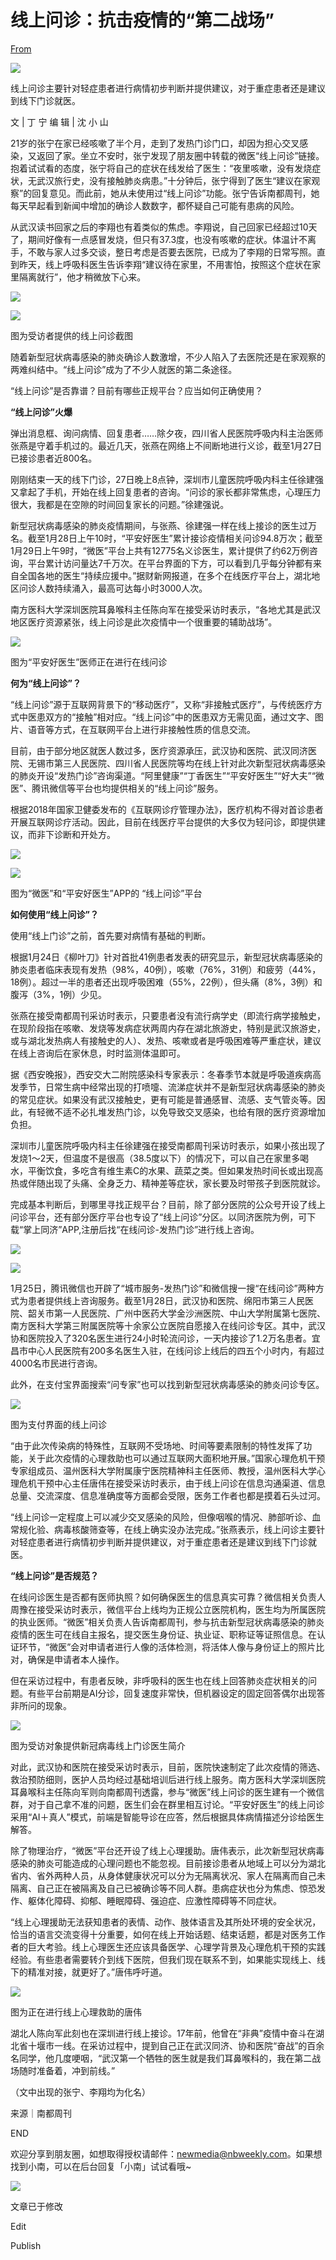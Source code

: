 # 线上问诊：抗击疫情的“第二战场”

[From](https://mp.weixin.qq.com/s/8NGohUZvOmbc7f2I7Foabg)  

![](https://res.cloudinary.com/dqvsulqdb/image/upload/v1580995585/mkq4gcn4j0zp3evyqdvu.jpg)

线上问诊主要针对轻症患者进行病情初步判断并提供建议，对于重症患者还是建议到线下门诊就医。

文 | 丁 宁 编 辑 | 沈 小 山

21岁的张宁在家已经咳嗽了半个月，走到了发热门诊门口，却因为担心交叉感染，又返回了家。坐立不安时，张宁发现了朋友圈中转载的微医“线上问诊”链接。抱着试试看的态度，张宁将自己的症状在线发给了医生：“夜里咳嗽，没有发烧症状，无武汉旅行史，没有接触肺炎病患。”十分钟后，张宁得到了医生“建议在家观察”的回复意见。而此前，她从未使用过“线上问诊”功能。张宁告诉南都周刊，她每天早起看到新闻中增加的确诊人数数字，都怀疑自己可能有患病的风险。

从武汉读书回家之后的李翔也有着类似的焦虑。李翔说，自己回家已经超过10天了，期间好像有一点感冒发烧，但只有37.3度，也没有咳嗽的症状。体温计不离手，不敢与家人过多交谈，整日考虑是否要去医院，已成为了李翔的日常写照。直到昨天，线上呼吸科医生告诉李翔“建议待在家里，不用害怕，按照这个症状在家里隔离就行”，他才稍微放下心来。

![](https://res.cloudinary.com/dqvsulqdb/image/upload/v1580995586/jsgph0ivqqtdjrz7j4kp.jpg)

![](https://res.cloudinary.com/dqvsulqdb/image/upload/v1580995588/bpkultaqtlwwrsycxtet.jpg)

图为受访者提供的线上问诊截图

随着新型冠状病毒感染的肺炎确诊人数激增，不少人陷入了去医院还是在家观察的两难纠结中。“线上问诊”成为了不少人就医的第二条途径。

“线上问诊”是否靠谱？目前有哪些正规平台？应当如何正确使用？

**“线上问诊”火爆**

弹出消息框、询问病情、回复患者……除夕夜，四川省人民医院呼吸内科主治医师张燕是守着手机过的。最近几天，张燕在网络上不间断地进行义诊，截至1月27日已接诊患者近800名。

刚刚结束一天的线下门诊，27日晚上8点钟，深圳市儿童医院呼吸内科主任徐建强又拿起了手机，开始在线上回复患者的咨询。“问诊的家长都非常焦虑，心理压力很大，我都是在空隙的时间回复家长的问题。”徐建强说。

新型冠状病毒感染的肺炎疫情期间，与张燕、徐建强一样在线上接诊的医生过万名。截至1月28日上午10时，“平安好医生”累计接诊疫情相关问诊94.8万次；截至1月29日上午9时，“微医”平台上共有12775名义诊医生，累计提供了约62万例咨询，平台累计访问量达7千万次。在平台界面的下方，可以看到几乎每分钟都有来自全国各地的医生“持续应援中。”据财新网报道，在多个在线医疗平台上，湖北地区问诊人数持续涌入，最高可达每小时3000人次。

南方医科大学深圳医院耳鼻喉科主任陈向军在接受采访时表示，“各地尤其是武汉地区医疗资源紧张，线上问诊是此次疫情中一个很重要的辅助战场”。

![](https://res.cloudinary.com/dqvsulqdb/image/upload/v1580995588/fxvhs1gaxocjp0t0aqi9.jpg)

图为“平安好医生”医师正在进行在线问诊

**何为“线上问诊”？**

“线上问诊”源于互联网背景下的“移动医疗”，又称“非接触式医疗”，与传统医疗方式中医患双方的“接触”相对应。“线上问诊”中的医患双方无需见面，通过文字、图片、语音等方式，在互联网平台上进行非接触性质的信息交流。

目前，由于部分地区就医人数过多，医疗资源承压，武汉协和医院、武汉同济医院、无锡市第三人民医院、四川省人民医院等均在线上针对此次新型冠状病毒感染的肺炎开设“发热门诊”咨询渠道。“阿里健康”“丁香医生”“平安好医生”“好大夫”“微医”、腾讯微信等平台也均提供相关的“线上问诊”服务。

根据2018年国家卫健委发布的《互联网诊疗管理办法》，医疗机构不得对首诊患者开展互联网诊疗活动。因此，目前在线医疗平台提供的大多仅为轻问诊，即提供建议，而非下诊断和开处方。

![](https://res.cloudinary.com/dqvsulqdb/image/upload/v1580995589/rerdpxiptn00zofugywh.jpg)

![](https://res.cloudinary.com/dqvsulqdb/image/upload/v1580995590/kroiiaj5knwh2mwnnjhe.jpg)

图为“微医”和“平安好医生”APP的 “线上问诊”平台

**如何使用“线上问诊”？**

使用“线上门诊”之前，首先要对病情有基础的判断。

根据1月24日《柳叶刀》针对首批41例患者发表的研究显示，新型冠状病毒感染的肺炎患者临床表现有发热（98%，40例），咳嗽（76%，31例）和疲劳（44%，18例）。超过一半的患者还出现呼吸困难（55%，22例），但头痛（8%，3例）和腹泻（3%，1例）少见。

张燕在接受南都周刊采访时表示，只要患者没有流行病学史（即流行病学接触史，在现阶段指在咳嗽、发烧等发病症状两周内存在湖北旅游史，特别是武汉旅游史，或与湖北发热病人有接触史的人）、发热、咳嗽或者是呼吸困难等严重症状，建议在线上咨询后在家休息，时时监测体温即可。

据《西安晚报》，西安交大二附院感染科专家表示：冬春季节本就是呼吸道疾病高发季节，日常生病中经常出现的打喷嚏、流涕症状并不是新型冠状病毒感染的肺炎的常见症状。如果没有武汉接触史，更有可能是普通感冒、流感、支气管炎等。因此，有轻微不适不必扎堆发热门诊，以免导致交叉感染，也给有限的医疗资源增加负担。

深圳市儿童医院呼吸内科主任徐建强在接受南都周刊采访时表示，如果小孩出现了发烧1～2天，但温度不是很高（38.5度以下）的情况下，可以自己在家里多喝水，平衡饮食，多吃含有维生素C的水果、蔬菜之类。但如果发热时间长或出现高热或伴随出现了头痛、全身乏力、精神差等症状，家长要及时带孩子到医院就诊。

完成基本判断后，到哪里寻找正规平台？目前，除了部分医院的公众号开设了线上问诊平台，还有部分医疗平台也专设了“线上问诊”分区。以同济医院为例，可下载“掌上同济”APP,注册后找“在线问诊-发热门诊”进行线上咨询。

![](https://res.cloudinary.com/dqvsulqdb/image/upload/v1580995591/vu454ggrhs6nbucapbgg.jpg)

![](https://res.cloudinary.com/dqvsulqdb/image/upload/v1580995592/upehr5syglwx6bn4k814.jpg)

1月25日，腾讯微信也开辟了“城市服务-发热门诊”和微信搜一搜“在线问诊”两种方式为患者提供线上咨询服务。截至1月28日，武汉协和医院、绵阳市第三人民医院、韶关市第一人民医院、广州中医药大学金沙洲医院、中山大学附属第七医院、南方医科大学第三附属医院等十余家公立医院自愿接入在线问诊专区。其中，武汉协和医院投入了320名医生进行24小时轮流问诊，一天内接诊了1.2万名患者。宜昌市中心人民医院有200多名医生入驻，在线问诊上线后的四五个小时内，有超过4000名市民进行咨询。

此外，在支付宝界面搜索“问专家”也可以找到新型冠状病毒感染的肺炎问诊专区。

![](https://res.cloudinary.com/dqvsulqdb/image/upload/v1580995593/xetws9zufm7wlkdzae0d.jpg)

图为支付界面的线上问诊

“由于此次传染病的特殊性，互联网不受场地、时间等要素限制的特性发挥了功能，关于此次疫情的心理救助也可以通过互联网大面积地开展。”国家心理危机干预专家组成员、温州医科大学附属康宁医院精神科主任医师、教授，温州医科大学心理危机干预中心主任唐伟在接受采访时表示，由于线上问诊在信息沟通渠道、信息总量、交流深度、信息准确度等方面都会受限，医务工作者也都是摸着石头过河。

“线上问诊一定程度上可以减少交叉感染的风险，但像咽喉的情况、肺部听诊、血常规化验、病毒核酸筛查等，在线上确实没办法完成。”张燕表示，线上问诊主要针对轻症患者进行病情初步判断并提供建议，对于重症患者还是建议到线下门诊就医。

**“线上问诊”是否规范？**

在线问诊医生是否都有医师执照？如何确保医生的信息真实可靠？微信相关负责人周豫在接受采访时表示，微信平台上线均为正规公立医院机构，医生均为所属医院的执业医师。“微医”相关负责人告诉南都周刊，参与抗击新型冠状病毒感染的肺炎疫情的医生可在线自主报名，提交医生身份证、执业证、职称证等证照信息。在认证环节，“微医”会对申请者进行人像的活体检测，将活体人像与身份证上的照片比对，确保是申请者本人操作。

但在采访过程中，有患者反映，非呼吸科的医生也在线上回答肺炎症状相关的问题。有些平台前期是AI分诊，回复速度非常快，但机器设定的固定回答偶尔出现答非所问的现象。

![](https://res.cloudinary.com/dqvsulqdb/image/upload/v1580995594/v0n69oat7tlwf16wkujw.jpg)

图为受访对象提供新冠病毒线上门诊医生简介

对此，武汉协和医院在接受采访时表示，目前，医院快速制定了此次疫情的筛选、救治预防细则，医护人员均经过基础培训后进行线上服务。南方医科大学深圳医院耳鼻喉科主任陈向军则向南都周刊透露，参与“微医”线上问诊的医生建有一个微信群，对于自己拿不准的问题，医生们会在群里相互讨论。“平安好医生”的线上问诊采用“AI＋真人”模式，前端是智能导诊在应答，然后根据具体病情描述分诊给医生解答。

除了物理治疗，“微医”平台还开设了线上心理援助。唐伟表示，此次新型冠状病毒感染的肺炎可能造成的心理问题也不能忽视。目前接诊患者从地域上可以分为湖北省内、省外两种人员，从身体健康状况可以分为无隔离状况、家人在隔离而自己未隔离、自己正在被隔离及自己已被确诊等不同人群。患病症状也分为焦虑、惊恐发作、躯体化障碍、抑郁、睡眠障碍、强迫症、应激性障碍等不同症状。

“线上心理援助无法获知患者的表情、动作、肢体语言及其所处环境的安全状况，恰当的语言交流变得十分重要，如何在线上开始话题、结束话题，都是对医务工作者的巨大考验。线上心理医生还应该具备医学、心理学背景及心理危机干预的实践经验。有些患者需要转介到线下医院，但我们现在联系不到，如果能实现线上、线下的精准对接，就更好了。”唐伟呼吁道。

![](https://res.cloudinary.com/dqvsulqdb/image/upload/v1580995595/tzwahro4dgbz4d0yrmhu.jpg)

图为正在进行线上心理救助的唐伟

湖北人陈向军此刻也在深圳进行线上接诊。17年前，他曾在“非典”疫情中奋斗在湖北省十堰市一线。在采访过程中，提到自己正在武汉同济、协和医院“奋战”的百余名同学，他几度哽咽，“武汉第一个牺牲的医生就是我们耳鼻喉科的，我在第二战场随时准备着，冲到前线。”

（文中出现的张宁、李翔均为化名）

来源｜南都周刊

END

欢迎分享到朋友圈，如想取得授权请邮件：newmedia@nbweekly.com。如果想找到小南，可以在后台回复「小南」试试看哦~

![](https://res.cloudinary.com/dqvsulqdb/image/upload/v1580995596/m1omqrbeuwlyirazcmnl.gif)

文章已于修改

Edit

Publish
